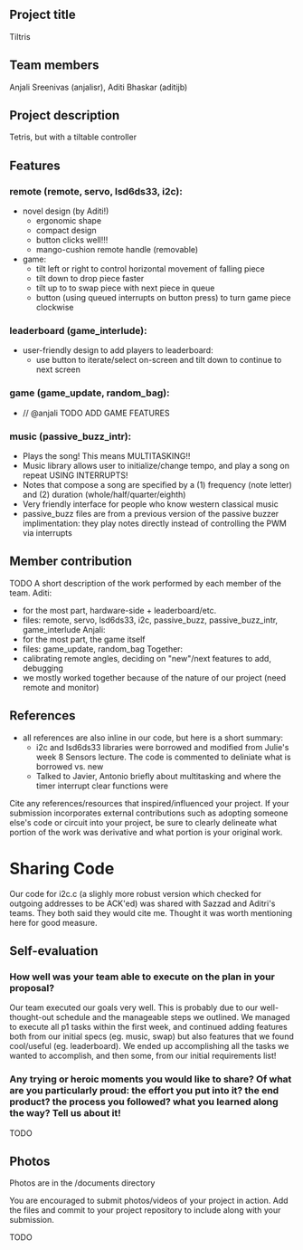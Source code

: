 ## Project title
Tiltris

## Team members
Anjali Sreenivas (anjalisr), Aditi Bhaskar (aditijb)

## Project description
Tetris, but with a tiltable controller

## Features
### remote (remote, servo, lsd6ds33, i2c):
 - novel design (by Aditi!) 
   - ergonomic shape
   - compact design 
   - button clicks well!!!
   - mango-cushion remote handle (removable)
 - game:
   - tilt left or right to control horizontal movement of falling piece
   - tilt down to drop piece faster
   - tilt up to to swap piece with next piece in queue
   - button (using queued interrupts on button press) to turn game piece clockwise
### leaderboard (game_interlude):
 - user-friendly design to add players to leaderboard:
   - use button to iterate/select on-screen and tilt down to continue to next screen
### game (game_update, random_bag):
 - // @anjali TODO ADD GAME FEATURES 
### music (passive_buzz_intr):
 - Plays the song! This means MULTITASKING!! 
 - Music library allows user to initialize/change tempo, and play a song on repeat USING INTERRUPTS! 
 - Notes that compose a song are specified by a (1) frequency (note letter) and (2) duration (whole/half/quarter/eighth)
 - Very friendly interface for people who know western classical music
 - passive_buzz files are from a previous version of the passive buzzer implimentation: they play notes directly instead of controlling the PWM via interrupts

## Member contribution
TODO A short description of the work performed by each member of the team.
Aditi:
 - for the most part, hardware-side + leaderboard/etc.
 - files: remote, servo, lsd6ds33, i2c, passive_buzz, passive_buzz_intr, game_interlude 
Anjali:
 - for the most part, the game itself
 - files: game_update, random_bag
Together:
 - calibrating remote angles, deciding on "new"/next features to add, debugging
 - we mostly worked together because of the nature of our project (need remote and monitor) 

## References
 - all references are also inline in our code, but here is a short summary:
   - i2c and lsd6ds33 libraries were borrowed and modified from Julie's week 8 Sensors lecture. The code is commented to deliniate what is borrowed vs. new
   - Talked to Javier, Antonio briefly about multitasking and where the timer interrupt clear functions were

Cite any references/resources that inspired/influenced your project. 
If your submission incorporates external contributions such as adopting 
someone else's code or circuit into your project, be sure to clearly 
delineate what portion of the work was derivative and what portion is 
your original work.

# Sharing Code
Our code for i2c.c (a slighly more robust version which checked for outgoing addresses to be ACK'ed) was shared with Sazzad and Aditri's teams. They both said they would cite me. Thought it was worth mentioning here for good measure.

## Self-evaluation
### How well was your team able to execute on the plan in your proposal?  
Our team executed our goals very well. This is probably due to our well-thought-out schedule and the manageable steps we outlined. We managed to execute all p1 tasks within the first week, and continued adding features both from our initial specs (eg. music, swap) but also features that we found cool/useful (eg. leaderboard). We ended up accomplishing all the tasks we wanted to accomplish, and then some, from our initial requirements list!

### Any trying or heroic moments you would like to share? Of what are you particularly proud: the effort you put into it? the end product? the process you followed? what you learned along the way? Tell us about it!


TODO

## Photos
Photos are in the /documents directory 

You are encouraged to submit photos/videos of your project in action. 
Add the files and commit to your project repository to include along with your submission.

TODO
